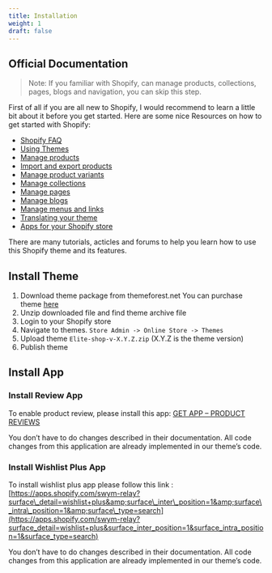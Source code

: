 ```yaml
---
title: Installation
weight: 1
draft: false
---
```

Official Documentation
----------------------

> Note: If you familiar with Shopify, can manage products, collections, pages, blogs and navigation, you can skip this step.

 First of all if you are all new to Shopify, I would recommend to learn a little bit about it before you get started. Here are some nice Resources on how to get started with Shopify:

- [Shopify FAQ](https://help.shopify.com/manual/intro-to-shopify)
- [Using Themes](https://help.shopify.com/manual/using-themes)
- [Manage products](https://help.shopify.com/manual/products)
- [Import and export products](https://help.shopify.com/manual/products/import-export)
- [Manage product variants](https://help.shopify.com/manual/products/variants)
- [Manage collections](https://help.shopify.com/manual/products/collections)
- [Manage pages](https://help.shopify.com/manual/sell-online/online-store/pages)
- [Manage blogs](https://help.shopify.com/manual/sell-online/online-store/blogs)
- [Manage menus and links](https://help.shopify.com/manual/sell-online/online-store/menus-and-links)
- [Translating your theme](https://help.shopify.com/manual/using-themes/translate-theme)
- [Apps for your Shopify store](https://help.shopify.com/manual/apps)

 There are many tutorials, acticles and forums to help you learn how to use this Shopify theme and its features.

Install Theme
-------------

1. Download theme package from themeforest.net You can purchase theme [here](http://bit.ly/2KsMfcb)
2. Unzip downloaded file and find theme archive file
3. Login to your Shopify store
4. Navigate to themes. `Store Admin -> Online Store -> Themes`
5. Upload theme `Elite-shop-v-X.Y.Z.zip` (X.Y.Z is the theme version)
6. Publish theme

Install App
-----------

### Install Review App

To enable product review, please install this app: [GET APP – PRODUCT REVIEWS](https://apps.shopify.com/product-reviews)

You don’t have to do changes described in their documentation. All code changes from this application are already implemented in our theme’s code.

### Install Wishlist Plus App

To install wishlist plus app please follow this link : [https://apps.shopify.com/swym-relay?surface\_detail=wishlist+plus&amp;surface\_inter\_position=1&amp;surface\_intra\_position=1&amp;surface\_type=search](https://apps.shopify.com/swym-relay?surface_detail=wishlist+plus&surface_inter_position=1&surface_intra_position=1&surface_type=search)

You don’t have to do changes described in their documentation. All code changes from this application are already implemented in our theme’s code.